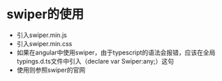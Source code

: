 # swiper的使用

- 引入swiper.min.js
- 引入swiper.min.css
- 如果在angular中使用swiper，由于typescript的语法会报错，应该在全局typings.d.ts文件中引入（declare var Swiper:any;）这句
- 使用则参照swiper的官网